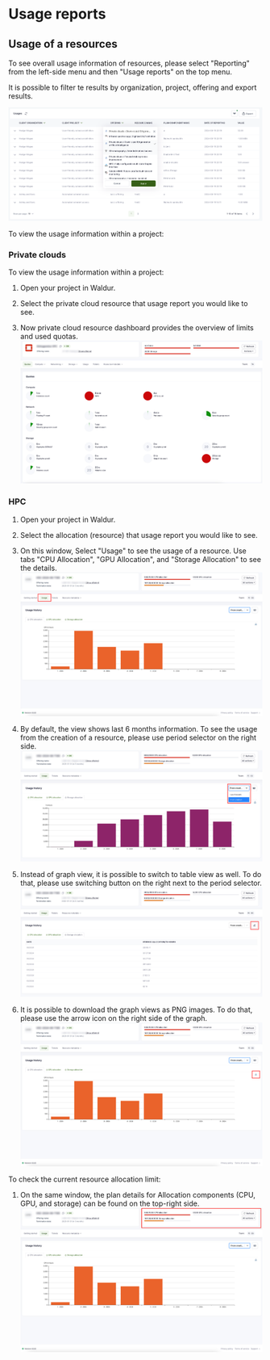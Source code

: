 # Usage reports

## Usage of a resources

To see overall usage information of resources, please select "Reporting" from the left-side menu and then "Usage reports" on the top menu.

It is possible to filter te results by organization, project, offering and export results.

   ![Usage reports](../img/Usage_filter.png)

To view the usage information within a project:

### Private clouds

To view the usage information within a project:

1. Open your project in Waldur.

2. Select the private cloud resource that usage report you would like to see.

3. Now private cloud resource dashboard provides the overview of limits and used quotas.
   ![Private cloud) usage](../img/Private_cloud_usage.jpg)

### HPC

1. Open your project in Waldur.

2. Select the allocation (resource) that usage report you would like to see.

3. On this window, Select "Usage" to see the usage of a resource. Use tabs "CPU Allocation", "GPU Allocation", and "Storage Allocation" to see the details.
   ![Resource usage](../img/Resource_usage_main.jpg)

4. By default, the view shows last 6 months information. To see the usage from the creation of a resource, please use period selector on the right side.
   ![Period selection](../img/Resource_usage_period_selection.jpg)

5. Instead of graph view, it is possible to switch to table view as well. To do that, please use switching button on the right next to the period selector.
   ![Table view](../img/Resource_usage_table_view.jpg)

6. It is possible to download the graph views as PNG images. To do that, please use the arrow icon on the right side of the graph.
   ![PNG download](../img/Resource_usage_png_download.jpg)

To check the current resource allocation limit:

1. On the same window, the plan details for Allocation components (CPU, GPU, and storage) can be found on the top-right side.
   ![Resource limits](../img/Resource_usage_limits.jpg)